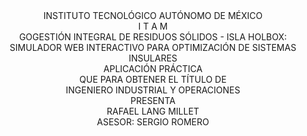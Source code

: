 <div align="center">

<div class="institution-name">INSTITUTO TECNOLÓGICO AUTÓNOMO DE MÉXICO</div>

<div class="itam-logo">I T A M</div>

<div class="thesis-title">GOGESTIÓN INTEGRAL DE RESIDUOS SÓLIDOS - ISLA HOLBOX: SIMULADOR WEB INTERACTIVO PARA OPTIMIZACIÓN DE SISTEMAS INSULARES</div>

<div class="thesis-type">APLICACIÓN PRÁCTICA</div>

<div class="degree-text">QUE PARA OBTENER EL TÍTULO DE</div>

<div class="degree-name">INGENIERO INDUSTRIAL Y OPERACIONES</div>

<div class="presents">PRESENTA</div>

<div class="student-name">RAFAEL LANG MILLET</div>

<div class="advisor">ASESOR: SERGIO ROMERO</div>

</div>